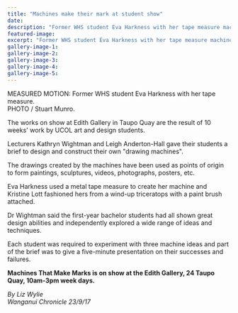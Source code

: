 ```yaml
---
title: "Machines make their mark at student show"
date: 
description: "Former WHS student Eva Harkness with her tape measure machine at Edith Gallery in Taupo Quay..."
featured-image: 
excerpt: "Former WHS student Eva Harkness with her tape measure machine at Edith Gallery in Taupo Quay."
gallery-image-1: 
gallery-image-2: 
gallery-image-3: 
gallery-image-4: 
gallery-image-5: 
---
```


<p>MEASURED MOTION: Former WHS student Eva Harkness with her tape measure.<br />PHOTO / Stuart Munro.</p>
<p class="element element-paragraph">The works on show at Edith Gallery in Taupo Quay are the result of 10 weeks' work by UCOL art and design students.</p>
<p class="element element-paragraph">Lecturers Kathryn Wightman and Leigh Anderton-Hall gave their students a brief to design and construct their own "drawing machines".</p>
<p class="element element-paragraph">The drawings created by the machines have been used as points of origin to form paintings, sculptures, videos, photographs, posters, etc.</p>
<p class="element element-paragraph">Eva Harkness used a metal tape measure to create her machine and Kristine Lott fashioned hers from a wind-up triceratops with a paint brush attached.</p>
<p class="element element-paragraph">Dr Wightman said the first-year bachelor students had all shown great design abilities and independently explored a wide range of ideas and techniques.</p>
<p class="element element-paragraph">Each student was required to experiment with three machine ideas and part of the brief was to give a five-minute presentation on their successes and failures.</p>
<p class="element element-paragraph"><strong>Machines That Make Marks is on show at the Edith Gallery, 24 Taupo Quay, 10am-3pm week days.</strong></p>
<p class="element element-paragraph"><em>By Liz Wylie</em><br /><em>Wanganui Chronicle 23/9/17</em></p>

